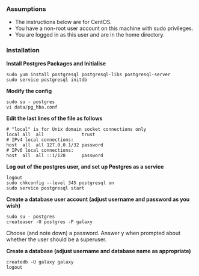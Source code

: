 
### Assumptions
* The instructions below are for CentOS. 
* You have a non-root user account on this machine with sudo privileges.
* You are logged in as this user and are in the home directory.

### Installation

**Install Postgres Packages and Initialise**

    sudo yum install postgresql postgresql-libs postgresql-server
    sudo service postgresql initdb

**Modify the config**

    sudo su - postgres
    vi data/pg_hba.conf
    
**Edit the last lines of the file as follows**

    # "local" is for Unix domain socket connections only
    local all  all              trust
    # IPv4 local connections:
    host  all  all 127.0.0.1/32 password
    # IPv6 local connections:
    host  all  all ::1/128      password

**Log out of the postgres user, and set up Postgres as a service**

    logout
    sudo chkconfig --level 345 postgresql on
    sudo service postgresql start
    
**Create a database user account (adjust username and password as you wish)**

    sudo su - postgres
    createuser -U postgres -P galaxy
    
Choose (and note down) a password. Answer y when prompted about whether the user should be a superuser.

**Create a database (adjust username and database name as appropriate)**

    createdb -U galaxy galaxy
    logout
